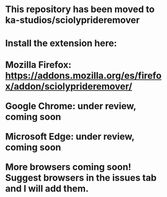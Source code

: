 <h1> This repository has been moved to ka-studios/sciolyprideremover<h1>


Install the extension here:
<br>
<br>
Mozilla Firefox: https://addons.mozilla.org/es/firefox/addon/sciolyprideremover/

Google Chrome: under review, coming soon

Microsoft Edge: under review, coming soon

More browsers coming soon! Suggest browsers in the issues tab and I will add them.
